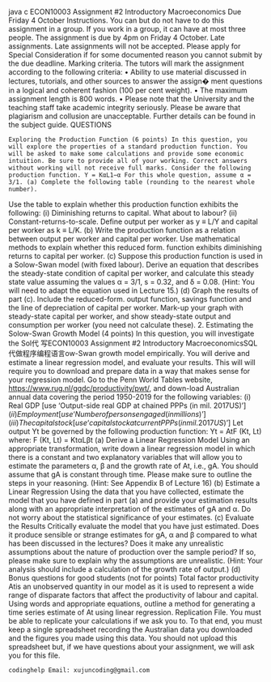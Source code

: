 java c ECON10003 Assignment #2 Introductory Macroeconomics Due Friday 4 October Instructions.   You can but do not have to do this assignment in a group. If you work in a group, it can have at most three people. The assignment is due by 4pm on Friday 4 October. Late assignments.   Late assignments will not be accepted. Please apply for Special Consideration if for some documented reason you cannot submit by the due deadline. Marking criteria.   The tutors will mark the assignment according to the following criteria: • Ability to use material discussed in lectures, tutorials, and other sources to answer the assign� ment questions in a logical and coherent fashion (100 per cent weight). • The maximum assignment length is 800 words. • Please note that the University and the teaching staff take academic integrity seriously. Please be aware that plagiarism and collusion are unacceptable. Further details can be found in the subject guide. QUESTIONS

    Exploring the Production Function (6 points) In this question, you will explore the properties of a standard production function. You will be asked to make some calculations and provide some economic intuition. Be sure to provide all of your working. Correct answers without working will not receive full marks. Consider the following production function. Y = KαL1−α For this whole question, assume α = 3/1. (a) Complete the following table (rounding to the nearest whole number).

Use the table to explain whether this production function exhibits the following: (i) Diminishing returns to capital. What about to labour? (ii) Constant-returns-to-scale. Define output per worker as y ≡ L/Y and capital per worker as k ≡ L/K. (b) Write the production function as a relation between output per worker and capital per worker. Use mathematical methods to explain whether this reduced form. function exhibits diminishing returns to capital per worker. (c) Suppose this production function is used in a Solow-Swan model (with fixed labour). Derive an equation that describes the steady-state condition of capital per worker, and calculate this steady state value assuming the values α = 3/1, s = 0.32, and δ = 0.08. (Hint: You will need to adapt the equation used in Lecture 15.) (d) Graph the results of part (c). Include the reduced-form. output function, savings function and the line of depreciation of capital per worker. Mark-up your graph with steady-state capital per worker, and show steady-state output and consumption per worker (you need not calculate these). 2. Estimating the Solow-Swan Growth Model (4 points) In this question, you will investigate the Sol代 写ECON10003 Assignment #2 Introductory MacroeconomicsSQL 代做程序编程语言ow-Swan growth model empirically. You will derive and estimate a linear regression model, and evaluate your results. This will will require you to download and prepare data in a way that makes sense for your regression model. Go to the Penn World Tables website, https://www.rug.nl/ggdc/productivity/pwt/, and down-load Australian annual data covering the period 1950-2019 for the following variables: (i) Real GDP [use ‘Output-side real GDP at chained PPPs (in mil. 2017US$)’] (ii) Employment [use ‘Number of persons engaged (in millions)’] (iii) The capital stock [use ‘capital stock at current PPPs (in mil. 2017US$)’] Let output Yt be governed by the following production function: Yt = AtF (Kt, Lt) where: F (Kt, Lt) = KtαLβt (a) Derive a Linear Regression Model Using an appropriate transformation, write down a linear regression model in which there is a constant and two explanatory variables that will allow you to estimate the parameters α, β and the growth rate of At, i.e., gA. You should assume that gA is constant through time. Please make sure to outline the steps in your reasoning. (Hint: See Appendix B of Lecture 16) (b) Estimate a Linear Regression Using the data that you have collected, estimate the model that you have defined in part (a) and provide your estimation results along with an appropriate interpretation of the estimates of gA and α. Do not worry about the statistical significance of your estimates. (c) Evaluate the Results Critically evaluate the model that you have just estimated. Does it produce sensible or strange estimates for gA, α and β compared to what has been discussed in the lectures? Does it make any unrealistic assumptions about the nature of production over the sample period? If so, please make sure to explain why the assumptions are unrealistic. (Hint: Your analysis should include a calculation of the growth rate of output.) (d) Bonus questions for good students (not for points) Total factor productivity Atis an unobserved quantity in our model as it is used to represent a wide range of disparate factors that affect the productivity of labour and capital. Using words and appropriate equations, outline a method for generating a time series estimate of At using linear regression. Replication File.   You must be able to replicate your calculations if we ask you to. To that end, you must keep a single spreadsheet recording the Australian data you downloaded and the figures you made using this data. You should not upload this spreadsheet but, if we have questions about your assignment, we will ask you for this file.

    codinghelp Email: xujuncoding@gmail.com
